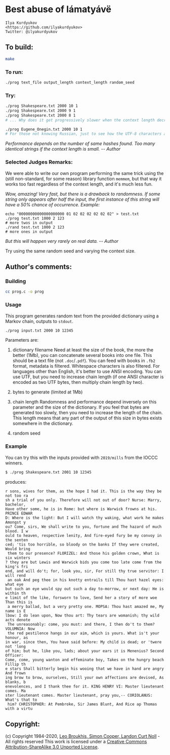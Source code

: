 # Best abuse of lámatyávë

```
Ilya Kurdyukov  
<https://github.com/ilyakurdyukov>  
Twitter: @ilyakurdyukov  
```

## To build:

```sh
make
```

### To run:

```sh
./prog text_file output_length context_length random_seed
```

### Try:

```sh
./prog Shakespeare.txt 2000 10 1
./prog Shakespeare.txt 2000 9 1
./prog Shakespeare.txt 2000 8 1
# ... Why does it get progressively slower when the context length decreases?

./prog Eugene_Onegin.txt 2000 10 1
# For those not knowing Russian, just to see how the UTF-8 characters are handled
```

*Performance depends on the number of same hashes found.
Too many identical strings if the context length is small.
-- Author*

### Selected Judges Remarks:

We were able to write our own program performing the same trick
using the (still non-standard, for some reason) library function `memmem`,
but that way it works too fast regardless of the context length, and it's much less fun.

*Wow, amazing! Very fast, but there is a drawback to randomness.
If some string only appears after half the input, the first instance
of this string will have a 50% chance of occurrence.
Example:*

```
echo "00000000000000000000 01 02 02 02 02 02 02" > test.txt
./prog test.txt 1000 2 123
# more twos in output
./rand test.txt 1000 2 123
# more ones in output
```

*But this will happen very rarely on real data.
-- Author*

Try using the same random seed and varying the context size.

## Author's comments:
### Building

```sh
cc prog.c -o prog
```

### Usage

This program generates random text from the provided dictionary using a Markov chain, outputs to `stdout`.

```sh
./prog input.txt 2000 10 12345
```

Parameters are:

1. dictionary filename
Need at least the size of the book, the more the better (1Mb), you can concatenate several books into one file. This should be a text file (not `.doc`/`.pdf`). You can feed with books in `.fb2` format, metadata is filtered. Whitespace characters is also filtered. For languages other than English, it's better to use ANSI encoding. You can use UTF, but you need to increase chain length (if one ANSI character is encoded as two UTF bytes, then multiply chain length by two).

2. bytes to generate (limited at 1Mb)

3. chain length
Randomness and performance depend inversely on this parameter and the size of the dictionary. If you feel that bytes are generated too slowly, then you need to increase the length of the chain. This length means that any part of the output of this size in bytes exists somewhere in the dictionary.

4. random seed

### Example

You can try this with the inputs provided with `2019/mills` from the IOCCC winners.


```sh
$ ./prog Shakespeare.txt 2001 10 12345
```

produces:

```
r sons, wives for them, as the hope I had it. This is the way they be not too ra
sh a trial of you only. Therefore will not out of door? Nurse: Marry, bachelor,
Have other some, he is in Rome: but where is Warwick frowns at his. PRINCE EDWAR
D: Where is the light: But I will watch thy waking, what work he makes Amongst y
ou? Come, sirs, We shall write to you, fortune and The hazard of much blood. I w
ould to heaven, respective lenity, And fire-eyed fury be my convoy in the senten
ced; 'tis too horrible, so bloody on the banks If they were created, Would bring
 them to our presence? FLORIZEL: And those his golden crown, What is six winters
? they are but Lewis and Warwick bids you come too late come from the king's fri
end, and will do't; for, look you, sir, For still thy true servitor: I will rend
 an oak And peg thee in his knotty entrails till Thou hast hazel eyes: what eye
but such an eye would spy out such a day to-morrow, or next day: He is within th
e limit of the like, forsworn to love, Send her a story of more woe Than this is
 a merry ballad, but a very pretty one. MOPSA: Thou hast amazed me, My name is E
lbow: I do lean upon, Now thou art: Thy tears are womanish; thy wild acts denote
 The unreasonably: come, you must: and there, I then do't to them? VOLUMNIA: Now
 the red pestilence hangs in our aim, which is yours. What is't your honour, as
in war, since then, You have said before: My child is dead; or 'twere not 'long
of him; but he, like you, lads; about your ears it is Menenius? Second Officer:
Come, come, young wanton and effeminate boy, Takes on the hungry beach Fillip th
e stars Shall bitterly begin his wooing that we have in hand are angry And frown
ing brow to brow, ourselves, Still your own affections are devised, As blanks, b
enevolences, and I thank thee for it. KING HENRY VI: Master lieutenant comes. Ma
ster lieutenant comes. Master lieutenant, pray you,-- CORIOLANUS: What's that to
 him? CHRISTOPHER: At Pembroke, Sir James Blunt, And Rice ap Thomas with a virtu
```

## Copyright:

(c) Copyright 1984-2020, [Leo Broukhis, Simon Cooper, Landon Curt Noll][judges] - All rights reserved
This work is licensed under a [Creative Commons Attribution-ShareAlike 3.0 Unported License][cc].

[judges]: http://www.ioccc.org/judges.html
[cc]: http://creativecommons.org/licenses/by-sa/3.0/
